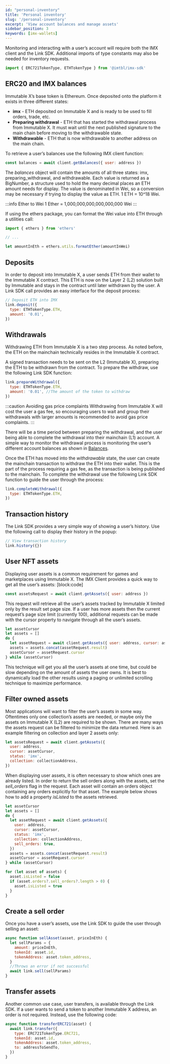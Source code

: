```yaml
---
id: "personal-inventory"
title: 'Personal inventory'
slug: '/personal-inventory'
excerpt: 'View account balances and manage assets'
sidebar_position: 3
keywords: [imx-wallets]
---
```


Monitoring and interacting with a user’s account will require both the IMX client and the Link SDK. Additional imports of type constants may also be needed for inventory requests.

```javascript title="Constants required for inventory requests"
import { ERC721TokenType, ETHTokenType } from '@imtbl/imx-sdk'
```

## ERC20 and IMX balances

Immutable X’s base token is Ethereum. Once deposited onto the platform it exists in three different states:

- **imx** - ETH deposited on Immutable X and is ready to be used to fill orders, trade, etc.
- **Preparing withdrawal** - ETH that has started the withdrawal process from Immutable X. It must wait until the next published signature to the main chain before moving to the withdrawable state.
- **Withdrawable** - ETH that is now withdrawable to another address on the main chain.

To retrieve a user’s balances use the following IMX client function:

```javascript
const balances = await client.getBalances({ user: address })
```

The _balances_ object will contain the amounts of all three states: imx, preparing_withdrawal, and withdrawable. Each value is returned as a BigNumber, a structure used to hold the many decimal places an ETH amount needs for display. The value is denominated in Wei, so a conversion may be necessary if trying to display the value as ETH. 1 ETH = 10^18 Wei.

:::info Ether to Wei
1 Ether = 1,000,000,000,000,000,000 Wei
:::

If using the ethers package, you can format the Wei value into ETH through a utilities call:

```javascript title="Wei to ETH"
import { ethers } from 'ethers'

// ...

let amountInEth = ethers.utils.formatEther(amountInWei)
```

## Deposits

In order to deposit into Immutable X, a user sends ETH from their wallet to the Immutable X contract. This ETH is now on the Layer 2 (L2) solution built by Immutable and stays in the contract until later withdrawn by the user. A Link SDK call provides an easy interface for the deposit process:

```javascript
// Deposit ETH into IMX
link.deposit({
  type: ETHTokenType.ETH,
  amount: '0.01',
})
```

## Withdrawals

Withdrawing ETH from Immutable X is a two step process. As noted before, the ETH on the mainchain technically resides in the Immutable X contract.

A signed transaction needs to be sent on the L2 (Immutable X), preparing the ETH to be withdrawn from the contract. To prepare the withdraw, use the following Link SDK function:

```javascript
link.prepareWithdrawal({
  type: ETHTokenType.ETH,
  amount: '0.01', //The amount of the token to withdraw
})
```

:::caution Avoiding gas price complaints
Withdrawing from Immutable X will cost the user a gas fee, so encouraging users to wait and group their withdrawals with larger amounts is recommended to avoid gas price complaints.
:::

There will be a time period between preparing the withdrawal, and the user being able to complete the withdrawal into their mainchain (L1) account. A simple way to monitor the withdrawal process is monitoring the user’s different account balances as shown in [Balances](#erc20imx-balances).

Once the ETH has moved into the _withdrawable_ state, the user can create the mainchain transaction to withdraw the ETH into their wallet. This is the part of the process requiring a gas fee, as the transaction is being published to the mainchain. To complete the withdrawal use the following Link SDK function to guide the user through the process:

```javascript
link.completeWithdrawal({
  type: ETHTokenType.ETH,
})
```

## Transaction history

The Link SDK provides a very simple way of showing a user’s history. Use the following call to display their history in the popup:

```javascript
// View transaction history
link.history({})
```

## User NFT assets

Displaying user assets is a common requirement for games and marketplaces using Immutable X. The IMX Client provides a quick way to get all the user’s assets:
[block:code]

```javascript
const assetsRequest = await client.getAssets({ user: address })
```

This request will retrieve all the user’s assets tracked by Immutable X limited only by the result set page size. If a user has more assets then the current request’s page size limit (currently 100), additional requests can be made with the cursor property to navigate through all the user’s assets.

```javascript
let assetCursor
let assets = []
do {
  let assetRequest = await client.getAssets({ user: address, cursor: assetCursor })
  assets = assets.concat(assetRequest.result)
  assetCursor = assetRequest.cursor
} while (assetCursor)
```

This technique will get you all the user’s assets at one time, but could be slow depending on the amount of assets the user owns. It is best to dynamically load the other results using a paging or unlimited scrolling technique to maximize performance.

## Filter owned assets

Most applications will want to filter the user’s assets in some way. Oftentimes only one collection’s assets are needed, or maybe only the assets on Immutable X (L2) are required to be shown. There are many ways the assets request can be filtered to minimize the data returned. Here is an example filtering on collection and layer 2 assets only:

```javascript
let assetsRequest = await client.getAssets({
  user: address,
  cursor: assetCursor,
  status: 'imx',
  collection: collectionAddress,
})
```

When displaying user assets, it is often necessary to show which ones are already listed. In order to return the sell orders along with the assets, set the _sell_orders_ flag in the request. Each asset will contain an orders object containing any orders explicitly for that asset. The example below shows how to add a property _isListed_ to the assets retrieved.

```javascript
let assetCursor
let assets = []
do {
  let assetRequest = await client.getAssets({
    user: address,
    cursor: assetCursor,
    status: 'imx',
    collection: collectionAddress,
    sell_orders: true,
  })
  assets = assets.concat(assetRequest.result)
  assetCursor = assetRequest.cursor
} while (assetCursor)

for (let asset of assets) {
  asset.isListed = false
  if (asset.orders?.sell_orders?.length > 0) {
    asset.isListed = true
  }
}
```

## Create a sell order

Once you have a user’s assets, use the Link SDK to guide the user through selling an asset:

```javascript
async function sellAsset(asset, priceInEth) {
  let sellParams = {
    amount: priceInEth,
    tokenId: asset.id,
    tokenAddress: asset.token_address,
  }
  //Throws an error if not successful
  await link.sell(sellParams)
}
```

## Transfer assets

Another common use case, user transfers, is available through the Link SDK. If a user wants to send a token to another Immutable X address, an order is not required. Instead, use the following code:

```javascript
async function transferERC721(asset) {
  await link.transfer({
    type: ERC721TokenType.ERC721,
    tokenId: asset.id,
    tokenAddress: asset.token_address,
    to: addressToSendTo,
  })
}
```
